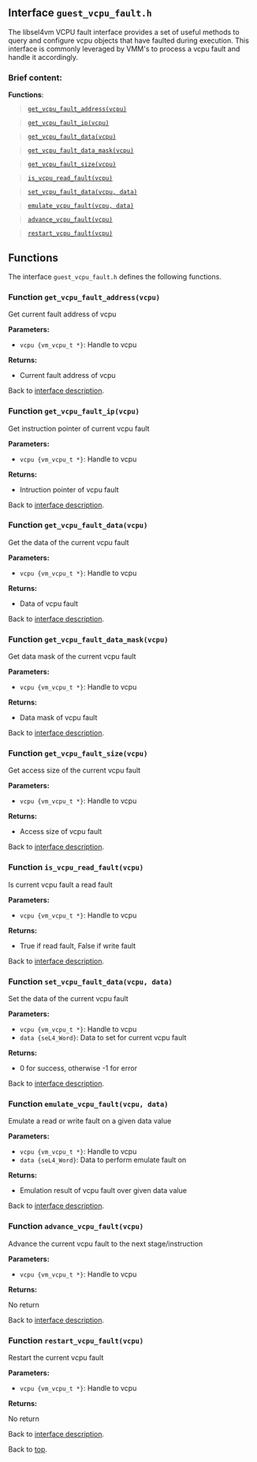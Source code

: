 <!--
     Copyright 2020, Data61, CSIRO (ABN 41 687 119 230)

     SPDX-License-Identifier: CC-BY-SA-4.0
-->

## Interface `guest_vcpu_fault.h`

The libsel4vm VCPU fault interface provides a set of useful methods to query and configure vcpu objects that
have faulted during execution. This interface is commonly leveraged by VMM's to process a vcpu fault and handle
it accordingly.

### Brief content:

**Functions**:

> [`get_vcpu_fault_address(vcpu)`](#function-get_vcpu_fault_addressvcpu)

> [`get_vcpu_fault_ip(vcpu)`](#function-get_vcpu_fault_ipvcpu)

> [`get_vcpu_fault_data(vcpu)`](#function-get_vcpu_fault_datavcpu)

> [`get_vcpu_fault_data_mask(vcpu)`](#function-get_vcpu_fault_data_maskvcpu)

> [`get_vcpu_fault_size(vcpu)`](#function-get_vcpu_fault_sizevcpu)

> [`is_vcpu_read_fault(vcpu)`](#function-is_vcpu_read_faultvcpu)

> [`set_vcpu_fault_data(vcpu, data)`](#function-set_vcpu_fault_datavcpu-data)

> [`emulate_vcpu_fault(vcpu, data)`](#function-emulate_vcpu_faultvcpu-data)

> [`advance_vcpu_fault(vcpu)`](#function-advance_vcpu_faultvcpu)

> [`restart_vcpu_fault(vcpu)`](#function-restart_vcpu_faultvcpu)


## Functions

The interface `guest_vcpu_fault.h` defines the following functions.

### Function `get_vcpu_fault_address(vcpu)`

Get current fault address of vcpu

**Parameters:**

- `vcpu {vm_vcpu_t *}`: Handle to vcpu

**Returns:**

- Current fault address of vcpu

Back to [interface description](#interface-guest_vcpu_faulth).

### Function `get_vcpu_fault_ip(vcpu)`

Get instruction pointer of current vcpu fault

**Parameters:**

- `vcpu {vm_vcpu_t *}`: Handle to vcpu

**Returns:**

- Intruction pointer of vcpu fault

Back to [interface description](#interface-guest_vcpu_faulth).

### Function `get_vcpu_fault_data(vcpu)`

Get the data of the current vcpu fault

**Parameters:**

- `vcpu {vm_vcpu_t *}`: Handle to vcpu

**Returns:**

- Data of vcpu fault

Back to [interface description](#interface-guest_vcpu_faulth).

### Function `get_vcpu_fault_data_mask(vcpu)`

Get data mask of the current vcpu fault

**Parameters:**

- `vcpu {vm_vcpu_t *}`: Handle to vcpu

**Returns:**

- Data mask of vcpu fault

Back to [interface description](#interface-guest_vcpu_faulth).

### Function `get_vcpu_fault_size(vcpu)`

Get access size of the current vcpu fault

**Parameters:**

- `vcpu {vm_vcpu_t *}`: Handle to vcpu

**Returns:**

- Access size of vcpu fault

Back to [interface description](#interface-guest_vcpu_faulth).

### Function `is_vcpu_read_fault(vcpu)`

Is current vcpu fault a read fault

**Parameters:**

- `vcpu {vm_vcpu_t *}`: Handle to vcpu

**Returns:**

- True if read fault, False if write fault

Back to [interface description](#interface-guest_vcpu_faulth).

### Function `set_vcpu_fault_data(vcpu, data)`

Set the data of the current vcpu fault

**Parameters:**

- `vcpu {vm_vcpu_t *}`: Handle to vcpu
- `data {seL4_Word}`: Data to set for current vcpu fault

**Returns:**

- 0 for success, otherwise -1 for error

Back to [interface description](#interface-guest_vcpu_faulth).

### Function `emulate_vcpu_fault(vcpu, data)`

Emulate a read or write fault on a given data value

**Parameters:**

- `vcpu {vm_vcpu_t *}`: Handle to vcpu
- `data {seL4_Word}`: Data to perform emulate fault on

**Returns:**

- Emulation result of vcpu fault over given data value

Back to [interface description](#interface-guest_vcpu_faulth).

### Function `advance_vcpu_fault(vcpu)`

Advance the current vcpu fault to the next stage/instruction

**Parameters:**

- `vcpu {vm_vcpu_t *}`: Handle to vcpu

**Returns:**

No return

Back to [interface description](#interface-guest_vcpu_faulth).

### Function `restart_vcpu_fault(vcpu)`

Restart the current vcpu fault

**Parameters:**

- `vcpu {vm_vcpu_t *}`: Handle to vcpu

**Returns:**

No return

Back to [interface description](#interface-guest_vcpu_faulth).


Back to [top](#).

